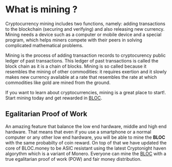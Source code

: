 # What is mining ?

Cryptocurrency mining includes two functions, namely: adding transactions to the blockchain (securing and verifying) and also releasing new currency. Mining needs a device such as a computer or mobile device and a special program, which helps miners compete with their peers in solving complicated mathematical problems.

Mining is the process of adding transaction records to cryptocurency public ledger of past transactions. This ledger of past transactions is called the block chain as it is a chain of blocks. Mining is so called because it resembles the mining of other commodities: it requires exertion and it slowly makes new currency available at a rate that resembles the rate at which commodities like gold are mined from the ground.

If you want to learn about cryptocurrencies, mining is a great place to start!. Start mining today and get rewarded in [BLOC](https://bloc.money).

## Egalitarian Proof of Work

An amazing feature that balance the low end hardware, middle and high end hardware. That means that even if you use a smartphone or a normal computer or any other low end hardware, you will be able to mine the **BLOC** with the same probabilty of coin reward. On top of that we have updated the core of BLOC.money to be ASIC resistant using the latest Cryptonight haven algorythm which is a variant of Monero. Everyone can mine the [BLOC](https://bloc.money) with a true egalitarian proof of work (POW) and fair money distribution.